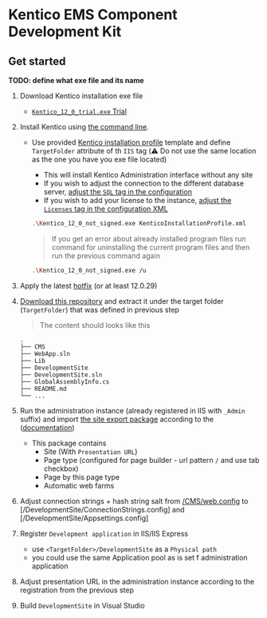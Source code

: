 # Kentico EMS Component Development Kit

## Get started

**TODO: define what exe file and its name**

1. Download Kentico installation exe file
    * [`Kentico_12_0_trial.exe` Trial](https://www.kentico.com/download-demo/trial-version)
1. Install Kentico using [the command line](https://docs.kentico.com/K12SP/Installing+Kentico+from+the+command+line).
    * Use provided [Kentico installation profile](/KenticoInstallationProfile.xml) template and define `TargetFolder` attribute of th `IIS` tag (:warning: Do not use the same location as the one you have you exe file located)
        * This will install Kentico Administration interface without any site
        * If you wish to adjust the connection to the different database server, [adjust the `SQL` tag in the configuration](https://docs.kentico.com/K12SP/installation/installing-kentico-from-the-command-line/command-line-installation-xml-configuration)
        * If you wish to add your license to the instance, [adjust the `Licenses` tag in the configuration XML]((https://docs.kentico.com/K12SP/installation/installing-kentico-from-the-command-line/command-line-installation-xml-configuration))

      ```sh
      .\Kentico_12_0_not_signed.exe KenticoInstallationProfile.xml
      ```

      > If you get an error about already installed program files run command for uninstalling the current program files and then run the previous command again

      ```sh
      .\Kentico_12_0_not_signed.exe /u
      ```

1. Apply the latest [hotfix](https://devnet.kentico.com/download/hotfixes) (or at least 12.0.29)

1. [Download this repository](https://github.com/Simply007/ems-mvc-component-development-site/archive/master.zip) and extract it under the target folder (`TargetFolder`) that was defined in previous step

    > The content should looks like this

    ```plain
    .
    ├── CMS
    ├── WebApp.sln
    ├── Lib
    ├── DevelopmentSite
    ├── DevelopmentSite.sln
    ├── GlobalAssemblyInfo.cs
    ├── README.md
    └── ...
    ```

1. Run the administration instance (already registered in IIS with `_Admin` suffix)  and import [the site export package](/DevelopmentSite.zip) according to the ([documentation](https://docs.kentico.com/K12SP/Importing+a+site+or+objects))
    * This package contains
        * Site (With `Presentation URL`)
        * Page type (configured for page builder - url pattern `/` and use tab  checkbox)
        * Page by this page type
        * Automatic web farms

1. Adjust connection strings + hash string salt from [/CMS/web.config](/CMS/web.config) to [/DevelopmentSite/ConnectionStrings.config] and [/DevelopmentSite/Appsettings.config]

1. Register `Development application` in IIS/IIS Express
    * use `<TargetFolder>/DevelopmentSite` as a `Physical path`
    * you could use the same Application pool as is set f administration application

1. Adjust presentation URL in the administration instance according to the registration from the previous step

1. Build `DevelopmentSite` in Visual Studio
